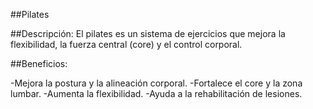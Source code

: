 ##Pilates


##Descripción:
El pilates es un sistema de ejercicios que mejora la flexibilidad, la fuerza central (core) y el control corporal.


##Beneficios:

-Mejora la postura y la alineación corporal.
-Fortalece el core y la zona lumbar.
-Aumenta la flexibilidad.
-Ayuda a la rehabilitación de lesiones.
